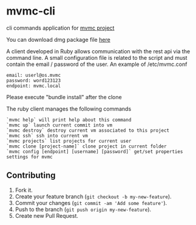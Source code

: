 # mvmc-cli

cli commands application for [mvmc project](https://github.com/ricofehr/mvmc)

You can download dmg package file [here](http://dmg.mvmc.services-pm.fr/)

A client developed in Ruby allows communication with the rest api via the command line. 
A small configuration file is related to the script and must contain the email / password of the user.
An example of /etc/mvmc.conf
```
email: userl@os.mvmc
password: word123123
endpoint: mvmc.local
```

Please execute "bundle install" after the clone

The ruby client manages the following commands
```
`mvmc help` will print help about this command
`mvmc up` launch current commit into vm
`mvmc destroy` destroy current vm associated to this project
`mvmc ssh` ssh into current vm
`mvmc projects` list projects for current user
`mvmc clone [project-name]` clone project in current folder
`mvmc config [endpoint] [username] [password]` get/set properties settings for mvmc
```

## Contributing

1. Fork it.
2. Create your feature branch (`git checkout -b my-new-feature`).
3. Commit your changes (`git commit -am 'Add some feature'`).
4. Push to the branch (`git push origin my-new-feature`).
5. Create new Pull Request.
